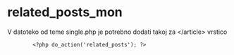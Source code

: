 # related_posts_mon

V datoteko od teme single.php je potrebno dodati takoj za &lt;/article&gt; vrstico

			<?php do_action('related_posts'); ?>